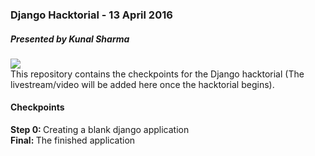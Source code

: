 <h3>Django Hacktorial - 13 April 2016</h3>
<h5>Presented by Kunal Sharma</h5>
<img src="https://raw.githubusercontent.com/TerrapinHackers/Django-hacktorial/master/django.jpg">
<div>
This repository contains the checkpoints for the Django hacktorial (The livestream/video will be added here once the hacktorial begins).
</div>

<h4>Checkpoints</h4>

<div><b>Step 0: </b>Creating a blank django application</div>


<div><b>Final: </b>The finished application</div>


